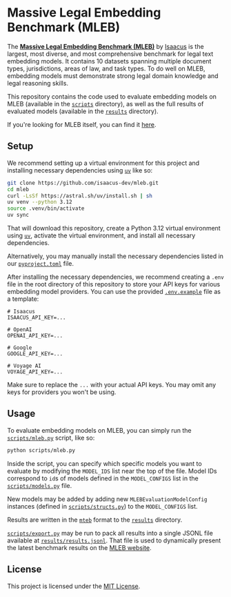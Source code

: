 # Massive Legal Embedding Benchmark (MLEB)
The [**Massive Legal Embedding Benchmark (MLEB)**](https://isaacus.com/mleb) by [Isaacus](https://isaacus.com/) is the largest, most diverse, and most comprehensive benchmark for legal text embedding models. It contains 10 datasets spanning multiple document types, jurisdictions, areas of law, and task types. To do well on MLEB, embedding models must demonstrate strong legal domain knowledge and legal reasoning skills.

This repository contains the code used to evaluate embedding models on MLEB (available in the [`scripts`](./scripts/) directory), as well as the full results of evaluated models (available in the [`results`](./results/) directory).

If you're looking for MLEB itself, you can find it [here](https://isaacus.com/mleb).

## Setup
We recommend setting up a virtual environment for this project and installing necessary dependencies using [`uv`](https://docs.astral.sh/uv/) like so:

```bash
git clone https://github.com/isaacus-dev/mleb.git
cd mleb
curl -LsSf https://astral.sh/uv/install.sh | sh
uv venv --python 3.12
source .venv/bin/activate
uv sync
```

That will download this repository, create a Python 3.12 virtual environment using [`uv`](https://docs.astral.sh/uv/), activate the virtual environment, and install all necessary dependencies.

Alternatively, you may manually install the necessary dependencies listed in our [`pyproject.toml`](./pyproject.toml) file.

After installing the necessary dependencies, we recommend creating a `.env` file in the root directory of this repository to store your API keys for various embedding model providers. You can use the provided [`.env.example`](./.env.example) file as a template:

```env
# Isaacus
ISAACUS_API_KEY=...

# OpenAI
OPENAI_API_KEY=...

# Google
GOOGLE_API_KEY=...

# Voyage AI
VOYAGE_API_KEY=...
```

Make sure to replace the `...` with your actual API keys. You may omit any keys for providers you won't be using.

## Usage
To evaluate embedding models on MLEB, you can simply run the [`scripts/mleb.py`](./scripts/mleb.py) script, like so:

```bash
python scripts/mleb.py
```

Inside the script, you can specify which specific models you want to evaluate by modifying the `MODEL_IDS` list near the top of the file. Model IDs correspond to `id`s of models defined in the `MODEL_CONFIGS` list in the [`scripts/models.py`](./scripts/models.py) file.

New models may be added by adding new `MLEBEvaluationModelConfig` instances (defined in [`scripts/structs.py`](./scripts/structs.py)) to the `MODEL_CONFIGS` list.

Results are written in the [`mteb`](https://github.com/embeddings-benchmark/mteb) format to the [`results`](./results) directory.

[`scripts/export.py`](./scripts/export.py) may be run to pack all results into a single JSONL file available at [`results/results.jsonl`](./results/results.jsonl). That file is used to dynamically present the latest benchmark results on the [MLEB website](https://isaacus.com/mleb).

## License
This project is licensed under the [MIT License](./LICENSE).